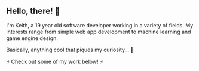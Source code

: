 ## Hello, there! 👋

I'm Keith, a 19 year old software developer working in a variety of fields.
My interests range from simple web app development to machine learning and game engine design.

Basically, anything cool that piques my curiosity... 🤔

⚡ Check out some of my work below! ⚡

<!--
**SirBob01/SirBob01** is a ✨ _special_ ✨ repository because its `README.md` (this file) appears on your GitHub profile.

Here are some ideas to get you started:

- 🔭 I’m currently working on ...
- 🌱 I’m currently learning ...
- 👯 I’m looking to collaborate on ...
- 🤔 I’m looking for help with ...
- 💬 Ask me about ...
- 📫 How to reach me: ...
- 😄 Pronouns: ...
- ⚡ Fun fact: ...
-->
